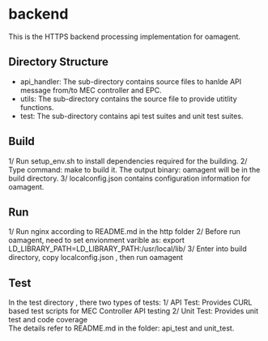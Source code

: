 # backend

This is the HTTPS backend processing implementation for oamagent.

## Directory Structure

- api_handler: The sub-directory contains source files to hanlde API message from/to MEC controller and EPC.
- utils: The sub-directory contains the source file to provide  utitlity functions.
- test: The sub-directory contains api test suites and unit test suites.

## Build

1/ Run setup_env.sh to install dependencies required for the building. 
2/ Type command:  make to build it. The output binary: oamagent will be in the build directory. 
3/ localconfig.json contains configuration information for oamagent.

## Run

1/ Run nginx according to README.md in the  http folder
2/ Before run oamagent, need to set envionment varible as: export LD_LIBRARY_PATH=LD_LIBRARY_PATH:/usr/local/lib/
3/ Enter into build directory, copy localconfig.json , then run oamagent


## Test

In the test directory , there two types of tests:
1/ API Test: Provides CURL based test scripts for MEC Controller  API testing
2/ Unit Test: Provides unit test and code coverage  
The details refer to README.md in the folder: api_test and unit_test. 
